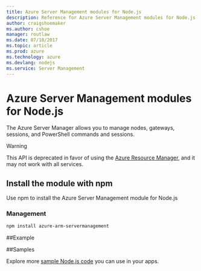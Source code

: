 ```yaml
---
title: Azure Server Management modules for Node.js
description: Reference for Azure Server Management modules for Node.js
author: craigshoemaker
ms.author: cshoe
manager: routlaw
ms.date: 07/18/2017
ms.topic: article
ms.prod: azure
ms.technology: azure
ms.devlang: nodejs
ms.service: Server Management
---
```


# Azure Server Management modules for Node.js

The Azure Server Manager allows you to manage nodes, gateways, sessions, and PowerShell commands and sessions.

> [!WARNING]
> This API is deprecated in favor of using the [Azure Resource Manager](/javascript/api/overview/azure/resources), and it may not work with all services.

## Install the module with npm

Use npm to install the Azure Server Management module for Node.js

### Management

```bash
npm install azure-arm-servermanagement
```

##Example

##Samples

Explore more [sample Node.js code](https://azure.microsoft.com/resources/samples/?platform=nodejs) you can use in your apps.